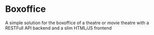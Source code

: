 # Boxoffice
A simple solution for the boxoffice of a theatre or movie theatre with a RESTFull API backend and a slim HTML/JS frontend

